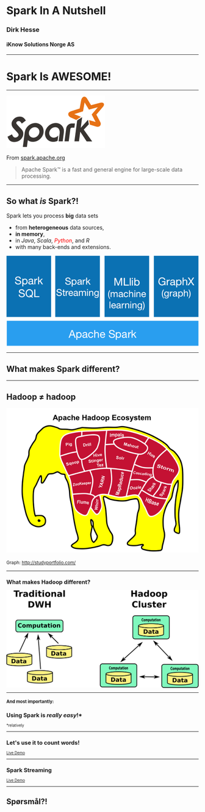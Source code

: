 # Spark In A Nutshell

### Dirk Hesse

#### iKnow Solutions Norge AS

---

# Spark Is AWESOME!

---

![Spark Logo](https://raw.githubusercontent.com/dhesse/SparkInANutshell/master/img/spark-logo.png)

From [spark.apache.org](http://spark.apache.org/)

> Apache Spark™ is a fast and general engine for large-scale data
> processing.

---

## So what *is* Spark?!

Spark lets you process **big** data sets

- from **heterogeneous** data sources,
- **in memory**,
- in *Java*, *Scala*, <font color="red">*Python*</font>, and *R*
- with many back-ends and extensions.

![Spark Modules](https://raw.githubusercontent.com/dhesse/SparkInANutshell/master/img/ecosystem.png)

---

## What makes Spark different?

---

## Hadoop $\neq$ hadoop

![](https://raw.githubusercontent.com/dhesse/SparkInANutshell/master/img/Hadoop.png)

<small>Graph: http://studyportfolio.com/<small>

---

## What makes Hadoop different?

![Spark VS DW](https://raw.githubusercontent.com/dhesse/SparkInANutshell/master/img/DWHVsHadoop.png)

---

### And most importantly:

## Using Spark is *really easy*!*

*relatively

---

## Let's use it to count words!

[Live Demo](https://github.com/dhesse/SparkInANutshell/blob/master/ipython/WordCount.ipynb)

---

## Spark Streaming

[Live Demo](https://github.com/dhesse/SparkInANutshell/blob/master/ipython/StreamMyPhone.ipynb)

---

# Spørsmål?!
